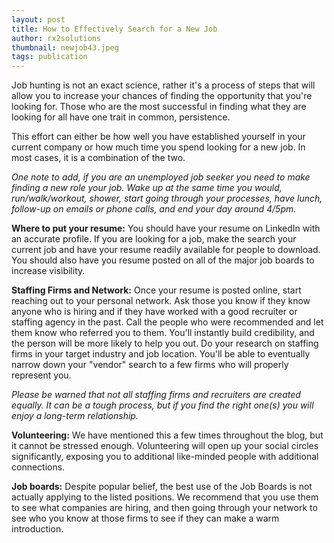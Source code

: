 ```yaml
---
layout: post
title: How to Effectively Search for a New Job
author: rx2solutions
thumbnail: newjob43.jpeg
tags: publication
---
```

Job hunting is not an exact science, rather it's a process of steps that will allow you to increase your chances of finding the opportunity that you're looking for. Those who are the most successful in finding what they are looking for all have one trait in common, persistence.

This effort can either be how well you have established yourself in your current company or how much time you spend looking for a new job. In most cases, it is a combination of the two.

*One note to add, if you are an unemployed job seeker you need to make finding a new role your job. Wake up at the same time you would, run/walk/workout, shower, start going through your processes, have lunch, follow-up on emails or phone calls, and end your day around 4/5pm.*

**Where to put your resume:** You should have your resume on LinkedIn with an accurate profile. If you are looking for a job, make the search your current job and have your resume readily available for people to download. You should also have you resume posted on all of the major job boards to increase visibility.

**Staffing Firms and Network:** Once your resume is posted online, start reaching out to your personal network. Ask those you know if they know anyone who is hiring and if they have worked with a good recruiter or staffing agency in the past. Call the people who were recommended and let them know who referred you to them. You'll instantly build credibility, and the person will be more likely to help you out. Do your research on staffing firms in your target industry and job location. You'll be able to eventually narrow down your "vendor" search to a few firms who will properly represent you.

*Please be warned that not all staffing firms and recruiters are created equally. It can be a tough process, but if you find the right one(s) you will enjoy a long-term relationship.*

**Volunteering:** We have mentioned this a few times throughout the blog, but it cannot be stressed enough. Volunteering will open up your social circles significantly, exposing you to additional like-minded people with additional connections.

**Job boards:** Despite popular belief, the best use of the Job Boards is not actually applying to the listed positions. We recommend that you use them to see what companies are hiring, and then going through your network to see who you know at those firms to see if they can make a warm introduction.
